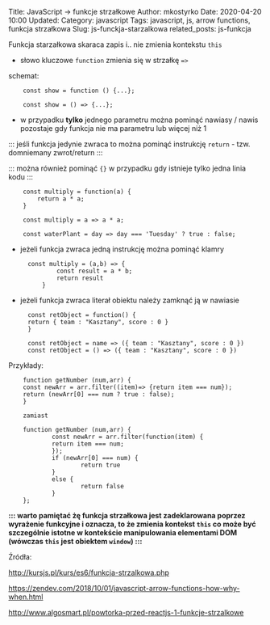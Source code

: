 Title: JavaScript -> funkcje strzałkowe
Author: mkostyrko
Date: 2020-04-20 10:00
Updated:
Category: javascript
Tags: javascript, js, arrow functions, funkcja strzałkowa
Slug: js-funckja-starzalkowa
related_posts: js-funkcja

Funkcja starzałkowa skaraca zapis i.. nie zmienia kontekstu `this`

* słowo kluczowe `function` zmienia się w strzałkę `=>`

schemat:

        const show = function () {...};

        const show = () => {...};

* w przypadku **tylko** jednego parametru można pominąć nawiasy / nawis pozostaje gdy funkcja nie ma parametru lub więcej niż 1

::: jeśli funkcja jedynie zwraca to można pominąć instrukcję `return` - tzw. domniemany zwrot/return :::

::: można również pominąć `{}` w przypadku gdy istnieje tylko jedna linia kodu :::

        const multiply = function(a) {
            return a * a;
        }
        
        const multiply = a => a * a;

        const waterPlant = day => day === 'Tuesday' ? true : false;

* jeżeli funkcja zwraca jedną instrukcję można pominąć klamry

        const multiply = (a,b) => {
                const result = a * b;
                return result
            }

* jeżeli funkcja zwraca literał obiektu należy zamknąć ją w nawiasie

        const retObject = function() {
        return { team : "Kasztany", score : 0 }
        }

        const retObject = name => ({ team : "Kasztany", score : 0 })
        const retObject = () => ({ team : "Kasztany", score : 0 })


Przykłady:

        function getNumber (num,arr) {
        const newArr = arr.filter((item)=> {return item === num});
        return (newArr[0] === num ? true : false);
        }
        
        zamiast

        function getNumber (num,arr) {
                const newArr = arr.filter(function(item) {
                return item === num;
                });
                if (newArr[0] === num) {
                        return true
                }
                else {
                        return false
                }
        };

**::: warto pamiętać żę funkcja strzałkowa jest zadeklarowana poprzez wyrażenie funkcyjne i oznacza, to że zmienia kontekst `this` co może być szczególnie istotne w kontekście manipulowania elementami DOM (wówczas `this` jest obiektem `window`) :::**

Źródła:

http://kursjs.pl/kurs/es6/funkcja-strzalkowa.php


https://zendev.com/2018/10/01/javascript-arrow-functions-how-why-when.html

http://www.algosmart.pl/powtorka-przed-reactjs-1-funkcje-strzalkowe

